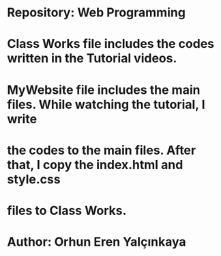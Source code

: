 
# Repository: Web Programming

# Class Works file includes the codes written in the Tutorial videos.

# MyWebsite file includes the main files. While watching the tutorial, I write
# the codes to the main files. After that, I copy the index.html and style.css
# files to Class Works.

# Author: Orhun Eren Yalçınkaya
